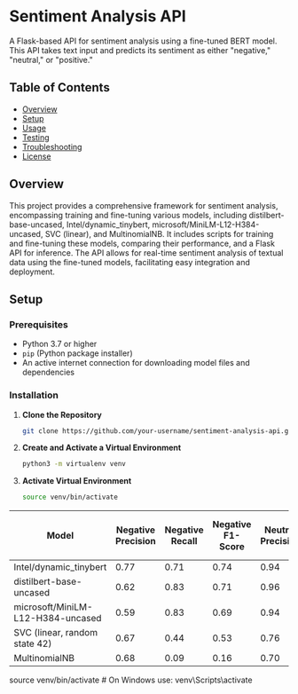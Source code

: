# Sentiment Analysis API

A Flask-based API for sentiment analysis using a fine-tuned BERT model. This API takes text input and predicts its sentiment as either "negative," "neutral," or "positive."

## Table of Contents

- [Overview](#overview)
- [Setup](#setup)
- [Usage](#usage)
- [Testing](#testing)
- [Troubleshooting](#troubleshooting)
- [License](#license)

## Overview

This project provides a comprehensive framework for sentiment analysis, encompassing training and fine-tuning various models, including distilbert-base-uncased, Intel/dynamic_tinybert, microsoft/MiniLM-L12-H384-uncased, SVC (linear), and MultinomialNB. It includes scripts for training and fine-tuning these models, comparing their performance, and a Flask API for inference. The API allows for real-time sentiment analysis of textual data using the fine-tuned models, facilitating easy integration and deployment.

## Setup

### Prerequisites

- Python 3.7 or higher
- `pip` (Python package installer)
- An active internet connection for downloading model files and dependencies

### Installation

1. **Clone the Repository**

   ```bash
   git clone https://github.com/your-username/sentiment-analysis-api.git'
2. **Create and Activate a Virtual Environment**

   ```bash
   python3 -m virtualenv venv
3. **Activate Virtual Environment**

   ```bash
   source venv/bin/activate

| Model                               | Negative Precision | Negative Recall | Negative F1-Score | Neutral Precision | Neutral Recall | Neutral F1-Score | Positive Precision | Positive Recall | Positive F1-Score | Accuracy | Macro Avg Precision | Macro Avg Recall | Macro Avg F1-Score | Weighted Avg Precision | Weighted Avg Recall | Weighted Avg F1-Score |
|-------------------------------------|--------------------|-----------------|-------------------|-------------------|----------------|------------------|--------------------|-----------------|-------------------|----------|---------------------|------------------|--------------------|----------------------|---------------------|----------------------|
| Intel/dynamic_tinybert              | 0.77               | 0.71            | 0.74              | 0.94              | 0.80           | 0.87             | 0.69               | 0.93            | 0.79              | 0.83     | 0.80                | 0.81             | 0.80               | 0.85                 | 0.83                | 0.83                 |
| distilbert-base-uncased             | 0.62               | 0.83            | 0.71              | 0.96              | 0.73           | 0.83             | 0.69               | 0.93            | 0.79              | 0.80     | 0.76                | 0.83             | 0.78               | 0.84                 | 0.80                | 0.80                 |
| microsoft/MiniLM-L12-H384-uncased   | 0.59               | 0.83            | 0.69              | 0.94              | 0.77           | 0.84             | 0.73               | 0.87            | 0.79              | 0.80     | 0.75                | 0.82             | 0.78               | 0.83                 | 0.80                | 0.81                 |
| SVC (linear, random state 42)       | 0.67               | 0.44            | 0.53              | 0.76              | 0.92           | 0.83             | 0.69               | 0.48            | 0.56              | 0.74     | 0.71                | 0.61             | 0.64               | 0.73                 | 0.74                | 0.72                 |
| MultinomialNB                       | 0.68               | 0.09            | 0.16              | 0.70              | 0.96           | 0.81             | 0.66               | 0.36            | 0.46              | 0.69     | 0.68                | 0.47             | 0.48               | 0.68                 | 0.69                | 0.64                 |

   source venv/bin/activate  # On Windows use: venv\Scripts\activate

   
